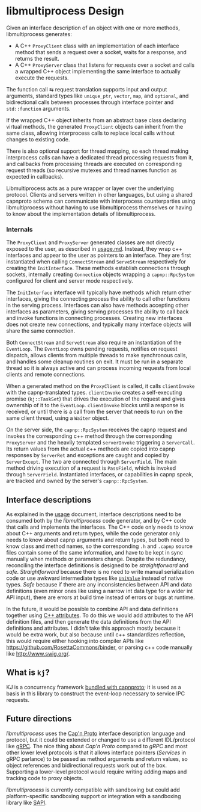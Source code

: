 # libmultiprocess Design

Given an interface description of an object with one or more methods, libmultiprocess generates:

* A C++ `ProxyClient` class with an implementation of each interface method that sends a request over a socket, waits for a response, and returns the result.
* A C++ `ProxyServer` class that listens for requests over a socket and calls a wrapped C++ object implementing the same interface to actually execute the requests.

The function call ⇆ request translation supports input and output arguments, standard types like `unique_ptr`, `vector`, `map`, and `optional`, and bidirectional calls between processes through interface pointer and `std::function` arguments.

If the wrapped C++ object inherits from an abstract base class declaring virtual methods, the generated `ProxyClient` objects can inherit from the same class, allowing interprocess calls to replace local calls without changes to existing code.

There is also optional support for thread mapping, so each thread making interprocess calls can have a dedicated thread processing requests from it, and callbacks from processing threads are executed on corresponding request threads (so recursive mutexes and thread names function as expected in callbacks).

Libmultiprocess acts as a pure wrapper or layer over the underlying protocol. Clients and servers written in other languages, but using a shared capnproto schema can communicate with interprocess counterparties using libmultiprocess without having to use libmultiprocess themselves or having to know about the implementation details of libmultiprocess.

### Internals

The `ProxyClient` and `ProxyServer` generated classes are not directly exposed to the user, as described in [usage.md](usage.md). Instead, they wrap c++ interfaces and appear to the user as pointers to an interface. They are first instantiated when calling `ConnectStream` and `ServeStream` respectively for creating the `InitInterface`. These methods establish connections through sockets, internally creating `Connection` objects wrapping a `capnp::RpcSystem` configured for client and server mode respectively.

The `InitInterface` interface will typically have methods which return other interfaces, giving the connecting process the ability to call other functions in the serving process. Interfaces can also have methods accepting other interfaces as parameters, giving serving processes the ability to call back and invoke functions in connecting processes. Creating new interfaces does not create new connections, and typically many interface objects will share the same connection.

Both `ConnectStream` and `ServeStream` also require an instantiation of the `EventLoop`. The `EventLoop` owns pending requests, notifies on request dispatch, allows clients from multiple threads to make synchronous calls, and handles some cleanup routines on exit. It must be run in a separate thread so it is always active and can process incoming requests from local clients and remote connections.

When a generated method on the `ProxyClient` is called, it calls `clientInvoke` with the capnp-translated types. `clientInvoke` creates a self-executing promise (`kj::TaskSet`) that drives the execution of the request and gives ownership of it to the `EventLoop`. `clientInvoke` blocks until a response is received, or until there is a call from the server that needs to run on the same client thread, using a `Waiter` object.

On the server side, the `capnp::RpcSystem` receives the capnp request and invokes the corresponding c++ method through the corresponding `ProxyServer` and the heavily templated `serverInvoke` triggering a `ServerCall`. Its return values from the actual c++ methods are copied into capnp responses by `ServerRet` and exceptions are caught and copied by `ServerExcept`. The two are connected through `ServerField`. The main method driving execution of a request is `PassField`, which is invoked through `ServerField`. Instantiated interfaces, or capabilities in capnp speak, are tracked and owned by the server's `capnp::RpcSystem`.

## Interface descriptions

As explained in the [usage](usage.md) document, interface descriptions need to be consumed both by the _libmultiprocess_ code generator, and by C++ code that calls and implements the interfaces. The C++ code only needs to know about C++ arguments and return types, while the code generator only needs to know about capnp arguments and return types, but both need to know class and method names, so the corresponding `.h` and `.capnp` source files contain some of the same information, and have to be kept in sync manually when methods or parameters change. Despite the redundancy, reconciling the interface definitions is designed to be _straightforward_ and _safe_. _Straightforward_ because there is no need to write manual serialization code or use awkward intermediate types like [`UniValue`](https://github.com/smithcoin/smithcoin/blob/master/src/univalue/include/univalue.h) instead of native types. _Safe_ because if there are any inconsistencies between API and data definitions (even minor ones like using a narrow int data type for a wider int API input), there are errors at build time instead of errors or bugs at runtime.

In the future, it would be possible to combine API and data definitions together using [C++ attributes](https://en.cppreference.com/w/cpp/language/attributes). To do this we would add attributes to the API definition files, and then generate the data definitions from the API definitions and attributes. I didn't take this approach mostly because it would be extra work, but also because until c++ standardizes reflection, this would require either hooking into compiler APIs like https://github.com/RosettaCommons/binder, or parsing c++ code manually like http://www.swig.org/.

## What is `kj`?

KJ is a concurrency framework [bundled with
capnproto](https://capnproto.org/cxxrpc.html#kj-concurrency-framework); it is used as a
basis in this library to construct the event-loop necessary to service IPC requests.

## Future directions

_libmultiprocess_ uses the [Cap'n Proto](https://capnproto.org) interface description language and protocol, but it could be extended or changed to use a different IDL/protocol like [gRPC](https://grpc.io). The nice thing about _Cap'n Proto_ compared to _gRPC_ and most other lower level protocols is that it allows interface pointers (_Services_ in gRPC parlance) to be passed as method arguments and return values, so object references and bidirectional requests work out of the box. Supporting a lower-level protocol would require writing adding maps and tracking code to proxy objects.

_libmultiprocess_ is currently compatible with sandboxing but could add platform-specific sandboxing support or integration with a sandboxing library like [SAPI](https://github.com/google/sandboxed-api).
